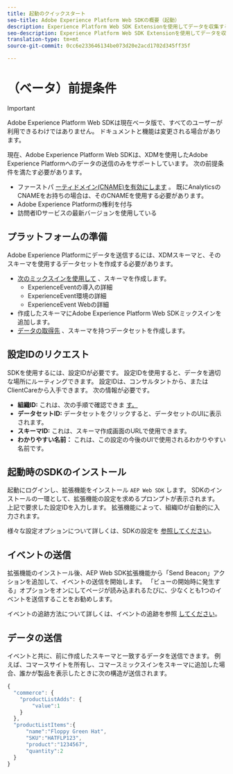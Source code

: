 ```yaml
---
title: 起動のクイックスタート
seo-title: Adobe Experience Platform Web SDKの概要（起動）
description: Experience Platform Web SDK Extensionを使用してデータを収集するためのクイックスタートガイド
seo-description: Experience Platform Web SDK Extensionを使用してデータを収集するためのクイックスタートガイド
translation-type: tm+mt
source-git-commit: 0cc6e233646134be073d20e2acd1702d345ff35f

---
```



# （ベータ）前提条件

>[!IMPORTANT]
>
>Adobe Experience Platform Web SDKは現在ベータ版で、すべてのユーザーが利用できるわけではありません。 ドキュメントと機能は変更される場合があります。

現在、Adobe Experience Platform Web SDKは、XDMを使用したAdobe Experience Platformへのデータの送信のみをサポートしています。 次の前提条件を満たす必要があります。

- ファーストパ [ーティドメイン(CNAME)を有効にします](https://docs.adobe.com/content/help/en/core-services/interface/ec-cookies/cookies-first-party.html) 。 既にAnalyticsのCNAMEをお持ちの場合は、そのCNAMEを使用する必要があります。
- Adobe Experience Platformの権利を付与
- 訪問者IDサービスの最新バージョンを使用している

## プラットフォームの準備

Adobe Experience Platformにデータを送信するには、XDMスキーマと、そのスキーマを使用するデータセットを作成する必要があります。

- [次のミックスインを使用して](https://www.adobe.io/apis/experienceplatform/home/tutorials/alltutorials.html#!api-specification/markdown/narrative/tutorials/schema_editor_tutorial/schema_editor_tutorial.md) 、スキーマを作成します。
   - ExperienceEventの導入の詳細
   - ExperienceEvent環境の詳細
   - ExperienceEvent Webの詳細
- 作成したスキーマにAdobe Experience Platform Web SDKミックスインを追加します。
- [データの取得先](https://platform.adobe.com/dataset/overview) 、スキーマを持つデータセットを作成します。

## 設定IDのリクエスト

SDKを使用するには、設定IDが必要です。 設定IDを使用すると、データを適切な場所にルーティングできます。 設定IDは、コンサルタントから、またはClientCareから入手できます。 次の情報が必要です。

- **組織ID:** これは、次の手順で確認できま [す。](https://docs.adobe.com/content/help/en/core-services/interface/manage-users-and-products/organizations.html)
- **データセットID:** データセットをクリックすると、データセットのUIに表示されます。
- **スキーマID:** これは、スキーマ作成画面のURLで使用できます。
- **わかりやすい名前：** これは、この設定の今後のUIで使用されるわかりやすい名前です。

## 起動時のSDKのインストール

起動にログインし、拡張機能をインストール `AEP Web SDK` します。 SDKのインストールの一環として、拡張機能の設定を求めるプロンプトが表示されます。 上記で要求した設定IDを入力します。 拡張機能によって、組織IDが自動的に入力されます。

様々な設定オプションについて詳しくは、SDKの設定を [参照してください](../fundamentals/configuring-the-sdk.md)。

## イベントの送信

拡張機能のインストール後、AEP Web SDK拡張機能から「Send Beacon」アクションを追加して、イベントの送信を開始します。 「ビューの開始時に発生する」オプションをオンにしてページが読み込まれるたびに、少なくとも1つのイベントを送信することをお勧めします。

イベントの追跡方法について詳しくは、イベントの追跡を参照 [してください](../fundamentals/tracking-events.md)。

## データの送信

イベントと共に、前に作成したスキーマと一致するデータを送信できます。 例えば、コマースサイトを所有し、コマースミックスインをスキーマに追加した場合、誰かが製品を表示したときに次の構造が送信されます。

```javascript
{
  "commerce": {
    "productListAdds": {
        "value":1
    }
  },
  "productListItems":{
      "name":"Floppy Green Hat",
      "SKU":"HATFLP123",
      "product":"1234567",
      "quantity":2
  }
}
```

